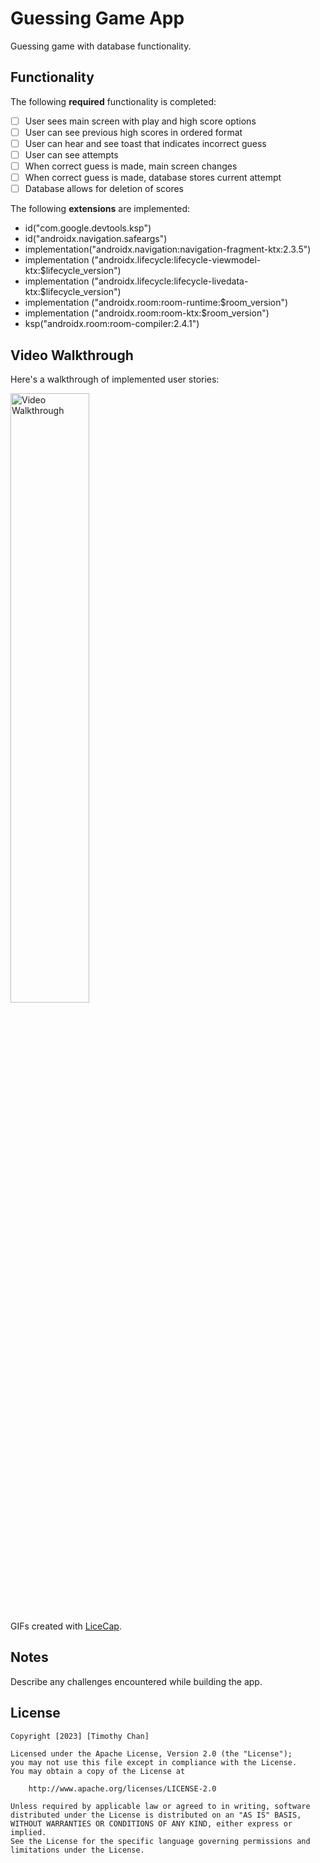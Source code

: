 # Guessing Game App

Guessing game with database functionality.

## Functionality 

The following **required** functionality is completed:

* [ ] User sees main screen with play and high score options
* [ ] User can see previous high scores in ordered format
* [ ] User can hear and see toast that indicates incorrect guess
* [ ] User can see attempts
* [ ] When correct guess is made, main screen changes
* [ ] When correct guess is made, database stores current attempt
* [ ] Database allows for deletion of scores

The following **extensions** are implemented:

* id("com.google.devtools.ksp")
* id("androidx.navigation.safeargs")
* implementation("androidx.navigation:navigation-fragment-ktx:2.3.5")
* implementation ("androidx.lifecycle:lifecycle-viewmodel-ktx:$lifecycle_version")
* implementation ("androidx.lifecycle:lifecycle-livedata-ktx:$lifecycle_version")
* implementation ("androidx.room:room-runtime:$room_version")
* implementation ("androidx.room:room-ktx:$room_version")
* ksp("androidx.room:room-compiler:2.4.1")

## Video Walkthrough

Here's a walkthrough of implemented user stories:

<img src='https://github.com/chanothy/MidtermApp/blob/master/midtermAppDemo.gif' title='Video Walkthrough' width='50%' alt='Video Walkthrough' />


GIFs created with [LiceCap](http://www.cockos.com/licecap/).

## Notes

Describe any challenges encountered while building the app.

## License

    Copyright [2023] [Timothy Chan]

    Licensed under the Apache License, Version 2.0 (the "License");
    you may not use this file except in compliance with the License.
    You may obtain a copy of the License at

        http://www.apache.org/licenses/LICENSE-2.0

    Unless required by applicable law or agreed to in writing, software
    distributed under the License is distributed on an "AS IS" BASIS,
    WITHOUT WARRANTIES OR CONDITIONS OF ANY KIND, either express or implied.
    See the License for the specific language governing permissions and
    limitations under the License.
